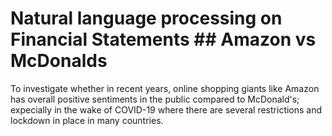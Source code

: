 # Natural language processing on Financial Statements  ## Amazon vs McDonalds
To investigate whether in recent years, online shopping giants like Amazon has overall positive sentiments in the public compared to McDonald's; expecially in the wake of COVID-19 where there are several restrictions and lockdown in place in many countries.
